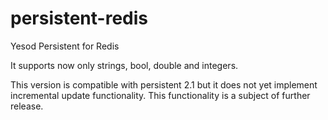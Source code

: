 persistent-redis
================

Yesod Persistent for Redis

It supports now only strings, bool, double and integers.

This version is compatible with persistent 2.1 but it does not yet implement incremental update functionality.
This functionality is a subject of further release.